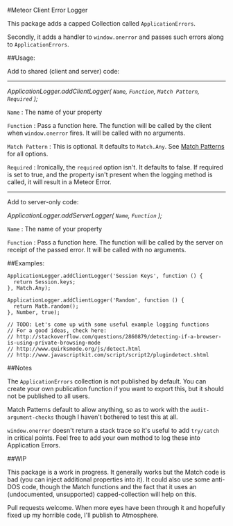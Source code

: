 #Meteor Client Error Logger

This package adds a capped Collection called `ApplicationErrors`.

Secondly, it adds a handler to `window.onerror` and passes such errors along to `ApplicationErrors`.

##Usage:


Add to shared (client and server) code:

----

*ApplicationLogger.addClientLogger(
`Name`, 
`Function`, 
`Match Pattern`, 
`Required` 
);*

`Name` : The name of your property

`Function` : Pass a function here. The function will be called by the client when `window.onerror` fires. It will be called with no arguments.

`Match Pattern` : This is optional. It defaults to `Match.Any`. See [Match Patterns](http://docs.meteor.com/#matchpatterns) for all options.

`Required` : Ironically, the `required` option isn't. It defaults to false. If required is set to true, and the property isn't present when the logging method is called, it will result in a Meteor Error.

---

Add to server-only code:

*ApplicationLogger.addServerLogger(
`Name`, 
`Function`
);*

`Name` : The name of your property

`Function` : Pass a function here. The function will be called by the server on receipt of the passed error. It will be called with no arguments.


##Examples:

    ApplicationLogger.addClientLogger('Session Keys', function () {
      return Session.keys;
    }, Match.Any);
    
    ApplicationLogger.addClientLogger('Random', function () {
      return Math.random();
    }, Number, true);

    // TODO: Let's come up with some useful example logging functions 
	// For a good ideas, check here:
	// http://stackoverflow.com/questions/2860879/detecting-if-a-browser-is-using-private-browsing-mode
	// http://www.quirksmode.org/js/detect.html
    // http://www.javascriptkit.com/script/script2/plugindetect.shtml


##Notes

The `ApplicationErrors` collection is not published by default. You can create your own publication function if you want to export this, but it should not be published to all users.

Match Patterns default to allow anything, so as to work with the `audit-argument-checks` though I haven't bothered to test this at all.

`window.onerror` doesn't return a stack trace so it's useful to add `try/catch` in critical points. Feel free to add your own method to log these into Application Errors.

##WIP

This package is a work in progress. It generally works but the Match code is bad (you can inject additional properties into it). It could also use some anti-DOS code, though the Match functions and the fact that it uses an (undocumented, unsupported) capped-collection will help on this.

Pull requests welcome. When more eyes have been through it and hopefully fixed up my horrible code, I'll publish to Atmosphere.



